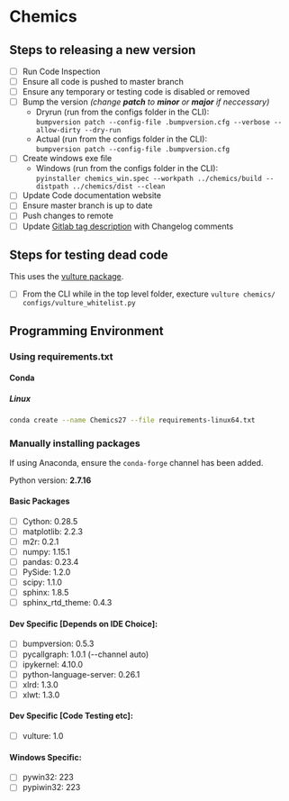 # Chemics

## Steps to releasing a new version

- [ ] Run Code Inspection
- [ ] Ensure all code is pushed to master branch
- [ ] Ensure any temporary or testing code is disabled or removed
- [ ] Bump the version *(change **patch** to **minor** or **major** if neccessary)*
  - Dryrun (run from the configs folder in the CLI):  
  `bumpversion patch --config-file .bumpversion.cfg --verbose --allow-dirty --dry-run`
  - Actual (run from the configs folder in the CLI):  
  `bumpversion patch --config-file .bumpversion.cfg`
- [ ] Create windows exe file
   - Windows (run from the configs folder in the CLI):  
   `pyinstaller chemics_win.spec --workpath ../chemics/build --distpath ../chemics/dist --clean`
- [ ] Update Code documentation website
- [ ] Ensure master branch is up to date
- [ ] Push changes to remote
- [ ] Update [Gitlab tag description](https://gitlab.bucknell.edu/nrr004/Chemics/tags) with Changelog comments

## Steps for testing dead code

This uses the [vulture package](https://github.com/jendrikseipp/vulture).

- [ ] From the CLI while in the top level folder, execture `vulture chemics/ configs/vulture_whitelist.py`

## Programming Environment

### Using requirements.txt

#### Conda

##### Linux

```bash
conda create --name Chemics27 --file requirements-linux64.txt
```

<!--
##### Windows

 TODO -->

### Manually installing packages

If using Anaconda, ensure the `conda-forge` channel has been added.

Python version: **2.7.16**

#### Basic Packages
- [ ] Cython:  0.28.5
- [ ] matplotlib:  2.2.3
- [ ] m2r:  0.2.1
- [ ] numpy:  1.15.1
- [ ] pandas:  0.23.4
- [ ] PySide:  1.2.0
- [ ] scipy:  1.1.0
- [ ] sphinx:  1.8.5
- [ ] sphinx_rtd_theme:  0.4.3

#### Dev Specific [Depends on IDE Choice]:
- [ ] bumpversion:  0.5.3
- [ ] pycallgraph:  1.0.1 (--channel auto)
- [ ] ipykernel:  4.10.0
- [ ] python-language-server:  0.26.1
- [ ] xlrd:  1.3.0
- [ ] xlwt:  1.3.0

#### Dev Specific [Code Testing etc]:
- [ ] vulture:  1.0

#### Windows Specific:
- [ ] pywin32:  223
- [ ] pypiwin32:  223
